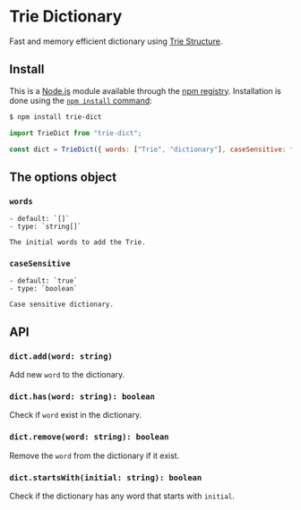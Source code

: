 Trie Dictionary
===============

Fast and memory efficient dictionary using [Trie Structure](https://en.wikipedia.org/wiki/Trie).

Install
-------

This is a [Node.js](https://nodejs.org/en/) module available through the [npm registry](https://www.npmjs.com/). Installation is done using the [`npm install` command](https://docs.npmjs.com/downloading-and-installing-packages-locally):

```sh
$ npm install trie-dict
```
```js
import TrieDict from "trie-dict";

const dict = TrieDict({ words: ["Trie", "dictionary"], caseSensitive: fasle });;
```

The options object
------------------

### `words`

	- default: `[]`
	- type: `string[]`

	The initial words to add the Trie.

### `caseSensitive`

	- default: `true`
	- type: `boolean`

	Case sensitive dictionary.

API
---

### `dict.add(word: string)`

Add new `word` to the dictionary.

### `dict.has(word: string): boolean`

Check if `word` exist in the dictionary.

### `dict.remove(word: string): boolean`

Remove the `word` from the dictionary if it exist.

### `dict.startsWith(initial: string): boolean`

Check if the dictionary has any word that starts with `initial`.
